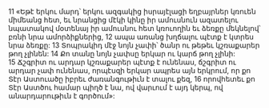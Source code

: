 11 «Եթէ երկու մարդ՝ երկու ազգակից իսրայէլացի եղբայրներ կռուեն միմեանց հետ, եւ նրանցից մէկի կինը իր ամուսնուն ազատելու նպատակով մօտենայ իր ամուսնու հետ կռուողին եւ ձեռքը մեկնելով՝ բռնի նրա ամորձիքներից, 12 ապա առանց խղճալու պէտք է կտրես նրա ձեռքը:
13 Տոպրակիդ մէջ նոյն չափի՝ ծանր ու թեթեւ կշռաքարեր թող չլինեն: 14 Քո տանը նոյն չափսը երկար ու կարճ թող չլինի: 15 Ճշգրիտ ու արդար կշռաքարեր պէտք է ունենաս, ճշգրիտ ու արդար չափ ունենաս, որպէսզի երկար ապրես այն երկրում, որ քո Տէր Աստուածը իբրեւ ժառանգութիւն է տալու քեզ, 16 որովհետեւ քո Տէր Աստծու համար պիղծ է նա, ով վարւում է այդ կերպ, ով անարդարութիւն է գործում»:
